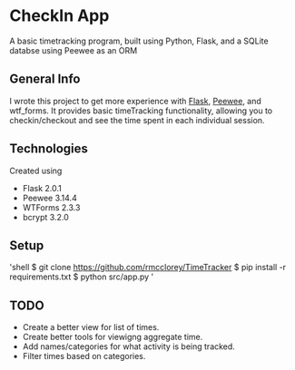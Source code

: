 # CheckIn App
A basic timetracking program, built using Python, Flask, and a SQLite databse using Peewee as an ORM 

## General Info
I wrote this project to get more experience with [Flask](https://flask.palletsprojects.com/en/2.0.x/), [Peewee](https://docs.peewee-orm.com/en/latest/), and wtf_forms. It provides basic timeTracking functionality, allowing you to checkin/checkout and see the time spent in each individual session. 

## Technologies
Created using 
* Flask 2.0.1
* Peewee 3.14.4
* WTForms 2.3.3
* bcrypt 3.2.0

## Setup 
'shell
$ git clone https://github.com/rmcclorey/TimeTracker
$ pip install -r requirements.txt
$ python src/app.py
'

## TODO
* Create a better view for list of times. 
* Create better tools for viewigng aggregate time. 
* Add names/categories for what activity is being tracked. 
* Filter times based on categories. 
